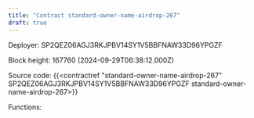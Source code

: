 ```yaml
---
title: "Contract standard-owner-name-airdrop-267"
draft: true
---
```

Deployer: SP2QEZ06AGJ3RKJPBV14SY1V5BBFNAW33D96YPGZF


 



Block height: 167760 (2024-09-29T06:38:12.000Z)

Source code: {{<contractref "standard-owner-name-airdrop-267" SP2QEZ06AGJ3RKJPBV14SY1V5BBFNAW33D96YPGZF standard-owner-name-airdrop-267>}}

Functions:


